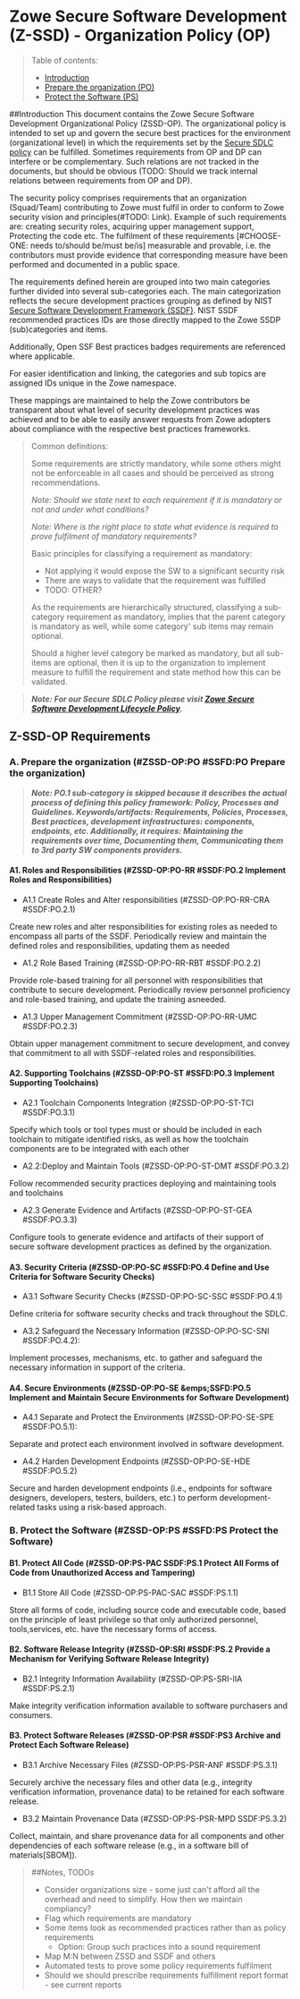 # Zowe Secure Software Development (Z-SSD) - Organization Policy (OP) 

>Table of contents:
>
>- [Introduction](#introduction)
>- [Prepare the organization (PO)](#po-prepare-the-organization)
>- [Protect the Software (PS)](#ps-protect-the-software)


##Introduction
This document contains the Zowe Secure Software Development Organizational Policy (ZSSD-OP).
The organizational policy is intended to set up and govern the secure best practices for the environment (organizational level) in which the requirements set by the [Secure SDLC policy](../Zowe-SSDP-SDLC/Policy.md) can be fulfilled.
Sometimes requirements from OP and DP can interfere or be complementary. Such relations are not tracked in the documents, but should be obvious (TODO: Should we track internal relations between requirements from OP and DP).

The security policy comprises requirements that an organization (Squad/Team) contributing to Zowe must fulfil in order to conform to Zowe security vision and principles(#TODO: Link).
Example of such requirements are: creating security roles, acquiring upper management support, Protecting the code etc.
The fulfilment of these requirements [#CHOOSE-ONE: needs to/should be/must be/is] measurable and provable, i.e. the contributors must provide evidence that corresponding measure have been performed and documented in a public space.

The requirements defined herein are grouped into two main categories further divided into several sub-categories each. 
The main categorization reflects the secure development practices grouping as defined by NIST [Secure Software Development Framework (SSDF)](https://csrc.nist.gov/Projects/ssdf).
NIST SSDF recommended practices IDs are those directly mapped to the Zowe SSDP (sub)categories and items.

Additionally, Open SSF Best practices badges requirements are referenced where applicable.

For easier identification and linking, the categories and sub topics are assigned IDs unique in the Zowe namespace.

These mappings are maintained to help the Zowe contributors be transparent about what level of security development practices was achieved 
and to be able to easily answer requests from Zowe adopters about compliance with the respective best practices frameworks.   

>Common definitions:
>
>Some requirements are strictly mandatory, while some others might not be enforceable in all cases and should be perceived as strong recommendations.
>
>*Note: Should we state next to each requirement if it is mandatory or not and under what conditions?*
>
>*Note: Where is the right place to state what evidence is required to prove fulfilment of mandatory requirements?*
>
>Basic principles for classifying a requirement as mandatory:
>
>* Not applying it would expose the SW to a significant security risk
>* There are ways to validate that the requirement was fulfilled
>* TODO: OTHER?
>
>As the requirements are hierarchically structured, classifying a sub-category requirement as mandatory, implies that the parent category is mandatory as well, while some category' sub items may remain optional.
>
>Should a higher level category be marked as mandatory, but all sub-items are optional, then it is up to the organization to implement measure to fulfill the requirement and state method how this can be validated.

<span style="display: none">
The Secure Software Development Framework (SSDF) defines and recommends a core set of high-level secure software development practices, that can be integrated into each SDLC implementation.
It is structured in such a way to provide an interface between software producers (e.g.,commercial-off-the-shelf [COTS] product vendors, 
government-off-the-shelf [GOTS] software developers, custom software developers) on one side and software purchasers and consumers, 
both federal agencies and other organization on the other side. Therefore, it is desirable and beneficial for Zowe to map security the SLDC requirements to that Framework. 
Herein we use the SSDF as a meta framework by mapping the high-level practices to security policy requirements applicable to the individual development SDLC phases.
</span>

>***Note: For our Secure SDLC Policy please visit [Zowe Secure Software Development Lifecycle Policy](../Zowe-SSDP-SDLC/Policy.md).***

<span style="display: none">
    #TODO@PZA: Discuss if all categories, subcategories and their structure reflect our needs. Maybe some should be skipped, moved etc.
</span>

## Z-SSD-OP Requirements

### A. Prepare the organization (#ZSSD-OP:PO #SSFD:PO Prepare the organization)

>***Note: PO.1 sub-category is skipped because it describes the actual process of defining this policy framework: Policy, Processes and Guidelines. 
Keywords/artifacts: Requirements, Policies, Processes, Best practices, development infrastructures: components, endpoints, etc.
Additionally, it requires: Maintaining the requirements over time, Documenting them, Communicating them to 3rd party SW components providers.***

#### A1. Roles and Responsibilities (#ZSSD-OP:PO-RR #SSDF:PO.2 Implement Roles and Responsibilities)

- A1.1 Create Roles and Alter responsibilities (#ZSSD-OP:PO-RR-CRA #SSDF:PO.2.1)  

Create new roles and alter responsibilities for existing roles as needed to encompass all parts of the SSDF. Periodically review and maintain the defined roles and responsibilities, updating them as needed

- A1.2 Role Based Training (#ZSSD-OP:PO-RR-RBT #SSDF:PO.2.2)

Provide role-based training for all personnel with responsibilities that contribute to secure development. Periodically review personnel proficiency and role-based training, and update the training asneeded.

- A1.3 Upper Management Commitment (#ZSSD-OP:PO-RR-UMC #SSDF:PO.2.3)

Obtain upper management commitment to secure development, and convey that commitment to all with SSDF-related roles and responsibilities.

#### A2. Supporting Toolchains (#ZSSD-OP:PO-ST #SSFD:PO.3 Implement Supporting Toolchains)
- A2.1 Toolchain Components Integration (#ZSSD-OP:PO-ST-TCI #SSDF:PO.3.1) 
 
Specify which tools or tool types must or should be included in each toolchain to mitigate identified risks, as well as how the toolchain components are to be integrated with each other

- A2.2:Deploy and Maintain Tools (#ZSSD-OP:PO-ST-DMT #SSDF:PO.3.2)

Follow recommended security practices deploying and maintaining tools and toolchains

- A2.3 Generate Evidence and Artifacts (#ZSSD-OP:PO-ST-GEA #SSDF:PO.3.3) 
 
Configure tools to generate evidence and artifacts of their support of secure software development practices as defined by the organization.

#### A3. Security Criteria (#ZSSD-OP:PO-SC #SSFD:PO.4 Define and Use Criteria for Software Security Checks) 
- A3.1 Software Security Checks (#ZSSD-OP:PO-SC-SSC #SSDF:PO.4.1)
 
Define criteria for software security checks and track throughout the SDLC.

- A3.2 Safeguard the Necessary Information (#ZSSD-OP:PO-SC-SNI #SSDF:PO.4.2): 

Implement processes, mechanisms, etc. to gather and safeguard the necessary information in support of the criteria.

#### A4. Secure Environments (#ZSSD-OP:PO-SE &emps;SSFD:PO.5 Implement and Maintain Secure Environments for Software Development)
- A4.1 Separate and Protect the Environments (#ZSSD-OP:PO-SE-SPE #SSDF:PO.5.1): 
 
Separate and protect each environment involved in software development.

- A4.2 Harden Development Endpoints (#ZSSD-OP:PO-SE-HDE #SSDF:PO.5.2) 

Secure and harden development endpoints (i.e., endpoints for software designers, developers, testers, builders, etc.\) to perform development-related tasks using a risk-based approach.
    
### B. Protect the Software (#ZSSD-OP:PS #SSFD:PS Protect the Software) 

#### B1. Protect All Code (#ZSSD-OP:PS-PAC SSDF:PS.1 Protect All Forms of Code from Unauthorized Access and Tampering)
- B1.1 Store All Code (#ZSSD-OP:PS-PAC-SAC #SSDF:PS.1.1) 
 
Store all forms of code, including source code and executable code, based on the principle of least privilege so that only authorized personnel, tools,services, etc. have the necessary forms of access.

#### B2. Software Release Integrity (#ZSSD-OP:SRI #SSDF:PS.2 Provide a Mechanism for Verifying Software Release Integrity)
- B2.1 Integrity Information Availability (#ZSSD-OP:PS-SRI-IIA #SSDF:PS.2.1) 
 
Make integrity verification information available to software purchasers and consumers.
  
#### B3. Protect Software Releases (#ZSSD-OP:PSR  #SSDF:PS3 Archive and Protect Each Software Release)
- B3.1 Archive Necessary Files (#ZSSD-OP:PS-PSR-ANF #SSDF:PS.3.1) 
 
Securely archive the necessary files and other data (e.g., integrity verification information, provenance data) to be retained for each software release.

- B3.2 Maintain Provenance Data (#ZSSD-OP:PS-PSR-MPD SSDF:PS.3.2) 
 
Collect, maintain, and share provenance data for all components and other dependencies of each software release (e.g., in a software bill of materials[SBOM]).

[// intentionally commented out]: <> ( PUT-COMMENTED-OUT-TEXT-HERE )


>##Notes, TODOs
> 
>* Consider organizations size - some just can't afford all the overhead and need to simplify. How then we maintain compliancy?
>* Flag which requirements are mandatory
>* Some items look as recommended practices rather than as policy requirements
>    * Option: Group such practices into a sound requirement
>* Map M:N between ZSSD and SSDF and others
>* Automated tests to prove some policy requirements fulfilment
>* Should we should prescribe requirements fulfillment report format - see current reports 
